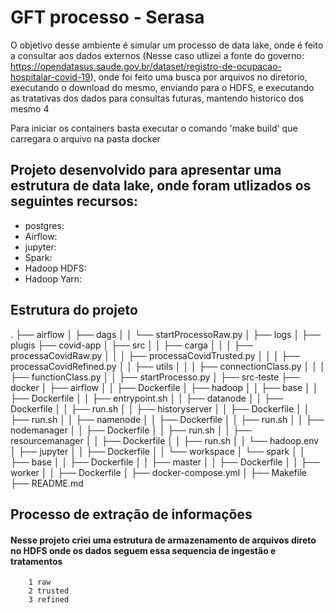 # GFT processo  - Serasa
O objetivo desse ambiente é simular um processo de data lake, onde é feito a consultar aos dados externos (Nesse caso utlizei a fonte do governo: https://opendatasus.saude.gov.br/dataset/registro-de-ocupacao-hospitalar-covid-19), onde foi feito uma busca por arquivos no diretorio, executando o download do mesmo, enviando para o HDFS, e executando as tratativas dos dados para consultas futuras, mantendo historico dos mesmo 4

Para iniciar os containers basta executar o comando 'make build' que carregara o arquivo na pasta docker

## Projeto desenvolvido para apresentar uma estrutura de data lake, onde foram utlizados os seguintes recursos:
* postgres: 
* Airflow:
* jupyter:
* Spark:
* Hadoop HDFS:
* Hadoop Yarn:

## Estrutura do projeto 
.
├── airflow
│   ├── dags
│   │   └── startProcessoRaw.py
│   ├── logs
│   ├── plugis
├── covid-app
│   ├── src
│   │   ├── carga
│   │       │   ├── processaCovidRaw.py
│   │       │   ├── processaCovidTrusted.py
│   │       │   ├── processaCovidRefined.py
│   │   ├── utils
│   │       │   ├── connectionClass.py
│   │       │   ├── functionClass.py
│   │   ├── startProcesso.py
│   ├── src-teste
├── docker
│   ├── airflow
│   │   ├── Dockerfile
│   ├── hadoop
│   │   ├── base
│   │       ├── Dockerfile
│   │       ├── entrypoint.sh
│   │   ├── datanode
│   │       ├── Dockerfile
│   │       ├── run.sh
│   │   ├── historyserver
│   │       ├── Dockerfile
│   │       ├── run.sh
│   │   ├── namenode
│   │       ├── Dockerfile
│   │       ├── run.sh
│   │   ├── nodemanager
│   │       ├── Dockerfile
│   │       ├── run.sh
│   │   ├── resourcemanager
│   │       ├── Dockerfile
│   │       ├── run.sh
│   │   └── hadoop.env
│   ├── jupyter
│   │   ├── Dockerfile
│   │   └── workspace
│   └── spark
│   │   ├── base
│   │       ├── Dockerfile
│   │   ├── master
│   │       ├── Dockerfile
│   │   ├── worker
│   │       ├── Dockerfile
│   ├── docker-compose.yml
│   ├── Makefile
├── README.md


## Processo de extração de informações
#### Nesse projeto criei uma estrutura de armazenamento de arquivos direto no HDFS onde os dados seguem essa sequencia de ingestão e tratamentos
        1 raw
        2 trusted
        3 refined 
